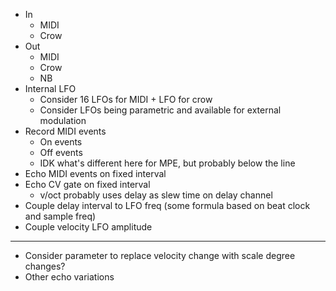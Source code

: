 - In
  - MIDI
  - Crow
- Out
  - MIDI
  - Crow
  - NB
- Internal LFO
  - Consider 16 LFOs for MIDI + LFO for crow
  - Consider LFOs being parametric and available for external modulation
- Record MIDI events
  - On events
  - Off events
  - IDK what's different here for MPE, but probably below the line
- Echo MIDI events on fixed interval
- Echo CV gate on fixed interval
  - v/oct probably uses delay as slew time on delay channel
- Couple delay interval to LFO freq (some formula based on beat clock and sample freq)
- Couple velocity LFO amplitude
---
- Consider parameter to replace velocity change with scale degree changes?
- Other echo variations
